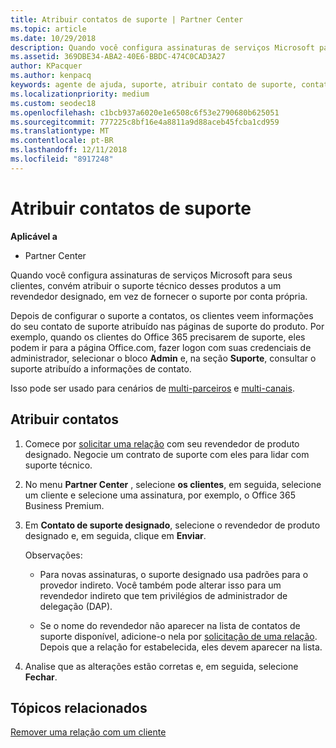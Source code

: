 ```yaml
---
title: Atribuir contatos de suporte | Partner Center
ms.topic: article
ms.date: 10/29/2018
description: Quando você configura assinaturas de serviços Microsoft para seus clientes, convém atribuir o suporte técnico desses produtos a um revendedor designado, em vez de fornecer o suporte por conta própria.
ms.assetid: 369DBE34-ABA2-40E6-BBDC-474C0CAD3A27
author: KPacquer
ms.author: kenpacq
keywords: agente de ajuda, suporte, atribuir contato de suporte, contato de suporte designado
ms.localizationpriority: medium
ms.custom: seodec18
ms.openlocfilehash: c1bcb937a6020e1e6508c6f53e2790680b625051
ms.sourcegitcommit: 777225c8bf16e4a8811a9d88aceb45fcba1cd959
ms.translationtype: MT
ms.contentlocale: pt-BR
ms.lasthandoff: 12/11/2018
ms.locfileid: "8917248"
---
```

# <a name="assign-support-contacts"></a>Atribuir contatos de suporte

**Aplicável a**

-  Partner Center

Quando você configura assinaturas de serviços Microsoft para seus clientes, convém atribuir o suporte técnico desses produtos a um revendedor designado, em vez de fornecer o suporte por conta própria.

Depois de configurar o suporte a contatos, os clientes veem informações do seu contato de suporte atribuído nas páginas de suporte do produto. Por exemplo, quando os clientes do Office 365 precisarem de suporte, eles podem ir para a página Office.com, fazer logon com suas credenciais de administrador, selecionar o bloco **Admin** e, na seção **Suporte**, consultar o suporte atribuído a informações de contato.

Isso pode ser usado para cenários de [multi-parceiros](multipartner.md) e [multi-canais](multichannel.md). 

<a href="" id="assigncontacts"></a>
## <a name="assign-contacts"></a>Atribuir contatos

1.  Comece por [solicitar uma relação](request-a-relationship-with-a-customer.md) com seu revendedor de produto designado. Negocie um contrato de suporte com eles para lidar com suporte técnico.

2.  No menu **Partner Center** , selecione **os clientes**, em seguida, selecione um cliente e selecione uma assinatura, por exemplo, o Office 365 Business Premium.

3.  Em **Contato de suporte designado**, selecione o revendedor de produto designado e, em seguida, clique em **Enviar**. 

    Observações: 
    
    *  Para novas assinaturas, o suporte designado usa padrões para o provedor indireto. Você também pode alterar isso para um revendedor indireto que tem privilégios de administrador de delegação (DAP).
    
    *  Se o nome do revendedor não aparecer na lista de contatos de suporte disponível, adicione-o nela por [solicitação de uma relação](request-a-relationship-with-a-customer.md). Depois que a relação for estabelecida, eles devem aparecer na lista.  

4.  Analise que as alterações estão corretas e, em seguida, selecione **Fechar**.

## <a name="related-topics"></a>Tópicos relacionados

[Remover uma relação com um cliente](remove-a-relationship.md)